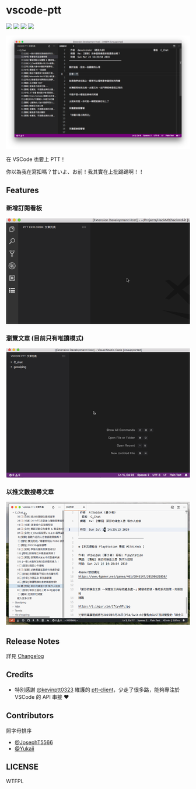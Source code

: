 # vscode-ptt

![](https://badgen.net/vs-marketplace/v/Yukai.vscode-ptt)
![](https://badgen.net/vs-marketplace/i/Yukai.vscode-ptt)
![](https://badgen.net/vs-marketplace/d/Yukai.vscode-ptt)
![](https://badgen.net/vs-marketplace/rating/Yukai.vscode-ptt)

![home](docs/images/screenshot.png)

在 VSCode 也要上 PTT！

你以為我在寫扣嗎？甘いよ、お前！我其實在上批踢踢啊！！

## Features

### 新增訂閱看板

![Add Remove board](docs/images/vscode-ptt-add-remove-board.gif)

### 瀏覽文章 (目前只有唯讀模式)

![Open article](docs/images/vscode-ptt-open-article.gif)

### 以推文數搜尋文章

![Search by push count](docs/images/search-article-by-push.gif)

## Release Notes

詳見 [Changelog](https://github.com/Yukaii/vscode-ptt/blob/master/CHANGELOG.md)

## Credits

- 特別感謝 [@kevinptt0323](https://github.com/kevinptt0323) 維護的 [ptt-client](https://github.com/kevinptt0323/ptt-client)，少走了很多路，能夠專注於 VSCode 的 API 串接 ❤️

## Contributors

照字母排序

- [@JosephT5566](https://github.com/JosephT5566)
- [@Yukaii](https://github.com/Yukaii)

## LICENSE

WTFPL
